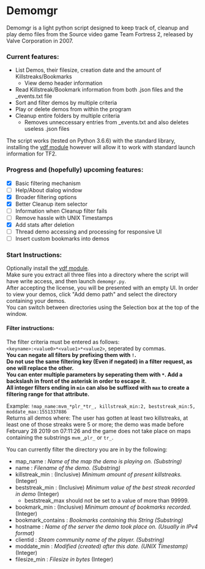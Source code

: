 # Demomgr
Demomgr is a light python script designed to keep track of, cleanup and play demo files from the Source video game Team Fortress 2, released by Valve Corporation in 2007.

### Current features:
* List Demos, their filesize, creation date and the amount of Killstreaks/Bookmarks
  * View demo header information
* Read Killstreak/Bookmark information from both .json files and the \_events.txt file
* Sort and filter demos by multiple criteria
* Play or delete demos from within the program
* Cleanup entire folders by multiple criteria
  * Removes unneccessary entries from \_events.txt and also deletes useless .json files

The script works (tested on Python 3.6.6) with the standard library, installing the [vdf module](https://pypi.org/project/vdf/) however will allow it to work with standard launch information for TF2.

### Progress and (hopefully) upcoming features:
- [x] Basic filtering mechanism
- [ ] Help/About dialog window
- [x] Broader filtering options
- [x] Better Cleanup item selector
- [ ] Information when Cleanup filter fails
- [ ] Remove hassle with UNIX Timestamps
- [x] Add stats after deletion
- [ ] Thread demo accessing and processing for responsive UI
- [ ] Insert custom bookmarks into demos

### Start Instructions:
Optionally install the [vdf module](https://pypi.org/project/vdf/).  
Make sure you extract all three files into a directory where the script will have write access, and then launch `demomgr.py`.  
After accepting the license, you will be presented with an empty UI. In order to view your demos, click "Add demo path" and select the directory containing your demos.  
You can switch between directories using the Selection box at the top of the window.  

#### Filter instructions:
The filter criteria must be entered as follows:  
`<keyname>:<value0>*<value1>*<value2>`, seperated by commas.  
**You can negate all filters by prefixing them with **`!`**.**  
**Do not use the same filtering key (Even if negated) in a filter request, as one will replace the other.**  
**You can enter multiple parameters by seperating them with **`*`**. Add a backslash in front of the asterisk in order to escape it.**  
**All integer filters ending in `min` can also be suffixed with `max` to create a filtering range for that attribute.**  

Example: `!map_name:mvm_*plr_*tr_, killstreak_min:2, beststreak_min:5, moddate_max:1551337886`  
Returns all demos where: The user has gotten at least two killstreaks, at least one of those streaks were 5 or more; the demo was made before February 28 2019 on 07:11:26 and the game does not take place on maps containing the substrings `mvm_`,`plr_` or `tr_`.  

You can currently filter the directory you are in by the following:
 * map_name : _Name of the map the demo is playing on. (Substring)_
 * name : _Filename of the demo. (Substring)_
 * killstreak_min : (Inclusive) _Minimum amount of present killstreaks._ (Integer)
 * beststreak_min : (Inclusive) _Minimum value of the best streak recorded in demo_ (Integer)
   * beststreak_max should not be set to a value of more than 99999.
 * bookmark_min : (Inclusive) _Minimum amount of bookmarks recorded._ (Integer)
 * bookmark_contains : _Bookmarks containing this String (Substring)_
 * hostname : _Name of the server the demo took place on. (Usually in IPv4 format)_
 * clientid : _Steam community name of the player. (Substring)_
 * moddate_min : _Modified (created) after this date. (UNIX Timestamp)_ (Integer)
 * filesize_min : _Filesize in bytes_ (Integer)
